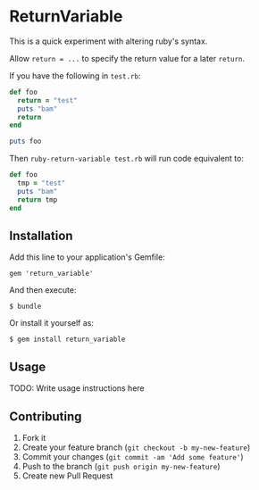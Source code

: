 # ReturnVariable

This is a quick experiment with altering ruby's syntax.

Allow `return = ...` to specify the return value for a later `return`.

If you have the following in `test.rb`:

```ruby
def foo
  return = "test"
  puts "bam"
  return
end

puts foo
```

Then `ruby-return-variable test.rb` will run code equivalent to:

```ruby
def foo
  tmp = "test"
  puts "bam"
  return tmp
end
```

## Installation

Add this line to your application's Gemfile:

    gem 'return_variable'

And then execute:

    $ bundle

Or install it yourself as:

    $ gem install return_variable

## Usage

TODO: Write usage instructions here

## Contributing

1. Fork it
2. Create your feature branch (`git checkout -b my-new-feature`)
3. Commit your changes (`git commit -am 'Add some feature'`)
4. Push to the branch (`git push origin my-new-feature`)
5. Create new Pull Request
